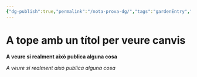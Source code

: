 ```yaml
---
{"dg-publish":true,"permalink":"/nota-prova-dg/","tags":"gardenEntry","dgHomeLink":true,"dgPassFrontmatter":false}
---
```




# A tope amb un títol per veure canvis



**A veure si realment això publica alguna cosa**



*A veure si realment això publica alguna cosa*

